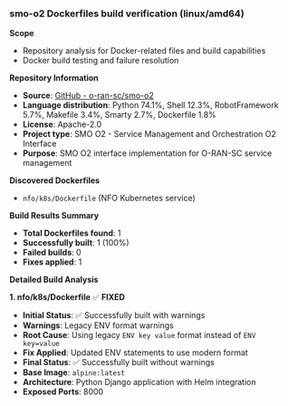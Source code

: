 ### smo-o2 Dockerfiles build verification (linux/amd64)

**Scope**
- Repository analysis for Docker-related files and build capabilities
- Docker build testing and failure resolution

**Repository Information**
- **Source**: [GitHub - o-ran-sc/smo-o2](https://github.com/o-ran-sc/smo-o2)
- **Language distribution**: Python 74.1%, Shell 12.3%, RobotFramework 5.7%, Makefile 3.4%, Smarty 2.7%, Dockerfile 1.8%
- **License**: Apache-2.0
- **Project type**: SMO O2 - Service Management and Orchestration O2 Interface
- **Purpose**: SMO O2 interface implementation for O-RAN-SC service management

**Discovered Dockerfiles**
- `nfo/k8s/Dockerfile` (NFO Kubernetes service)

**Build Results Summary**
- **Total Dockerfiles found**: 1
- **Successfully built**: 1 (100%)
- **Failed builds**: 0
- **Fixes applied**: 1

**Detailed Build Analysis**

**1. nfo/k8s/Dockerfile** ✅ **FIXED**
- **Initial Status**: ✅ Successfully built with warnings
- **Warnings**: Legacy ENV format warnings
- **Root Cause**: Using legacy `ENV key value` format instead of `ENV key=value`
- **Fix Applied**: Updated ENV statements to use modern format
- **Final Status**: ✅ Successfully built without warnings
- **Base Image**: `alpine:latest`
- **Architecture**: Python Django application with Helm integration
- **Exposed Ports**: 8000
